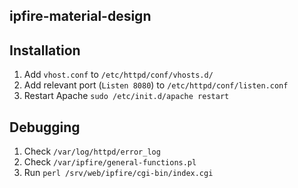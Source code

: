 ipfire-material-design
----

## Installation

1. Add `vhost.conf` to `/etc/httpd/conf/vhosts.d/`
1. Add relevant port (`Listen 8080`) to `/etc/httpd/conf/listen.conf`
1. Restart Apache `sudo /etc/init.d/apache restart`

## Debugging

1. Check `/var/log/httpd/error_log`
2. Check `/var/ipfire/general-functions.pl`
3. Run `perl /srv/web/ipfire/cgi-bin/index.cgi`
